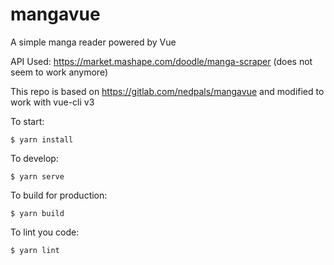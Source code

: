 # mangavue
A simple manga reader powered by Vue

API Used: https://market.mashape.com/doodle/manga-scraper (does not seem to work anymore)

This repo is based on https://gitlab.com/nedpals/mangavue and modified to work with vue-cli v3

To start:

```
$ yarn install
```

To develop:

```
$ yarn serve
```

To build for production:

```
$ yarn build
```

To lint you code:

```
$ yarn lint
```